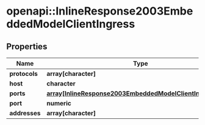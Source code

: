# openapi::InlineResponse2003EmbeddedModelClientIngress

## Properties
Name | Type | Description | Notes
------------ | ------------- | ------------- | -------------
**protocols** | **array[character]** |  | [optional] 
**host** | **character** |  | [optional] 
**ports** | [**array[InlineResponse2003EmbeddedModelClientIngressPorts]**](inline_response_200_3__embedded_model_clientIngress_ports.md) |  | [optional] 
**port** | **numeric** |  | [optional] 
**addresses** | **array[character]** |  | [optional] 


